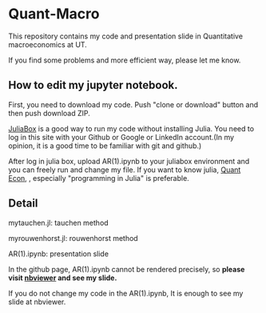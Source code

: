 # Quant-Macro
This repository contains my code and presentation slide in Quantitative macroeconomics at UT.

If you find some problems and more efficient way, please let me know.


## How to edit my jupyter notebook.

First, you need to download my code. Push "clone or download" button and then push download ZIP.

[JuliaBox](https://auth.juliacomputing.io/dex/auth?response_type=code&client_id=dev-juliabox&state=6e2d2b150fd1dc5cac1249a8139a5531&redirect_uri=https%3A%2F%2Fjuliabox.com%2Fauth%2Flogin&nonce=cc0e2b23a35c5a06fb981665a1f2bbba&scope=openid%20email%20profile%20offline_access) is a good way to run my code without installing Julia.
You need to log in this site with your Github or Google or LinkedIn account.(In my opinion, it is a good time to be familiar with git and github.)

After log in julia box, upload AR(1).ipynb to your juliabox environment and you can freely run and change my file. 
If you want to know julia, [Quant Econ](https://lectures.quantecon.org/jl/), , especially "programming in Julia" is preferable.

## Detail
mytauchen.jl: tauchen method

myrouwenhorst.jl: rouwenhorst method 

AR(1).ipynb: presentation slide

In the github page, AR(1).ipynb cannot be rendered precisely, so
**please visit [nbviewer](https://nbviewer.jupyter.org/format/slides/github/tokupooh/Quant-Macro/blob/master/AR%281%29.ipynb?flush_cache=true#/) and see my slide.**

If you do not change my code in the AR(1).ipynb, It is enough to see my slide at nbviewer.


